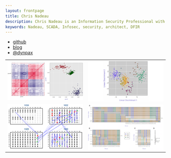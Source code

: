 ```yaml
---
layout: frontpage
title: Chris Nadeau
description: Chris Nadeau is an Information Security Professional with focusses on Cyber Incident Response, Security Architecture, and SCADA/ICS security
keywords: Nadeau, SCADA, Infosec, security, architect, DFIR
---
```


<div class="navbar">
  <div class="navbar-inner">
      <ul class="nav">
          <li><a href="https://github.com/dynamicparallax">github</a></li>
          <li><a href="https://dynamicparallax.wordpress.com/">blog</a></li>
          <li><a href="https://twitter.com/dynpax">@dynpax</a></li>
      </ul>
  </div>
</div>

<table class="wide">
<tr>
  <td class="left">
    <a href="pages/publpics/iplotCorr.html">
        <img src="assets/publpics/iplotCorr.png" alt="Penetration Testing" title="Penetration Testing"/>
    </a>
  </td>
  <td class="right">
    <a href="pages/test.html">
        <img src="assets/publpics/tian2016_fig4.png" alt="Incident Response Process" title="Incident Response"/>
    </a>
  </td>
</tr>
<tr>
  <td class="left">
    <a href="pages/test2.html">
        <img src="assets/publpics/samplemixups_fig7.png" alt="OSINT" title="OSINT"/>
    </a>
  </td>
  <td class="right">
    <a href="pages/test3.html">
        <img src="assets/publpics/isletc6_fig4.png" alt="Malware" title="Malware"/>
    </a>
  </td>
</tr>
</table>
